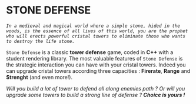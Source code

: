 # STONE DEFENSE

*`In a medieval and magical world where a simple stone, hided in the woods, is the essence of all lives of this world, you are the prophet who will erects powerful cristal towers to eliminate those who wants to destroy the life stone.`*

`Stone Defense` is a classic **tower defense** game, coded in **C++** with a student rendering library. The most valuable features of `Stone Defense` is the strategic interaction you can have with your cristal towers. Indeed you can upgrade cristal towers according three capacities : **Firerate**, **Range** and **Strenght** (and even more!).  

_Will you build a lot of tower to defend all along enemies path ? Or will you upgrade some towers to build a strong line of defense ? __Choice is yours !___